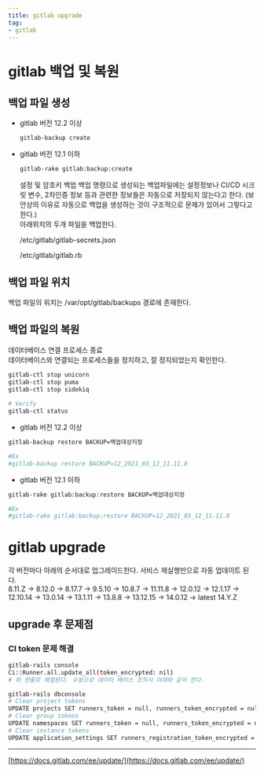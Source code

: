 ```yaml
---
title: gitlab upgrade
tag:
- gitlab
---
```

# gitlab 백업 및 복원
## 백업 파일 생성

 - gitlab 버전 12.2 이상

    ```bash
    gitlab-backup create
    ```
 - gitlab 버전 12.1 이하

    ```bash
    gitlab-rake gitlab:backup:create
    ```

   설정 및 암호키 백업
백업 명령으로 생성되는 백업파일에는 설정정보나 CI/CD 시크릿 변수, 2차인증 정보 등과 관련한 정보들은 자동으로 저장되지 않는다고 한다. (보안상의 이유로 자동으로 백업을 생성하는 것이 구조적으로 문제가 있어서 그렇다고 한다.)  
아래위치의 두개 파일을 백업한다.

    /etc/gitlab/gitlab-secrets.json

    /etc/gitlab/gitlab.rb



## 백업 파일 위치  
  백업 파일의 위치는 /var/opt/gitlab/backups 경로에 존재한다.  



## 백업 파일의 복원

데이터베이스 연결 프로세스 종료  
데이터베이스와 연결되는 프로세스들을 정지하고, 잘 정지되었는지 확인한다.  

```bash
gitlab-ctl stop unicorn
gitlab-ctl stop puma
gitlab-ctl stop sidekiq
 
# Verify
gitlab-ctl status
```

- gitlab 버전 12.2 이상
```bash
gitlab-backup restore BACKUP=백업대상지정

#Ex
#gitlab-backup restore BACKUP=12_2021_03_12_11.11.8
```
 - gitlab 버전 12.1 이하
```bash
gitlab-rake gitlab:backup:restore BACKUP=백업대상지정

#Ex
#gitlab-rake gitlab:backup:restore BACKUP=12_2021_03_12_11.11.8
```

# gitlab upgrade
각 버전마다 아래의 순서대로 업그레이드한다. 서비스 재실행만으로 자동 업데이트 된다.  
8.11.Z -> 8.12.0 -> 8.17.7 -> 9.5.10 -> 10.8.7 -> 11.11.8 -> 12.0.12 -> 12.1.17 -> 12.10.14 -> 13.0.14 -> 13.1.11 -> 13.8.8 -> 13.12.15 -> 14.0.12 -> latest 14.Y.Z


## upgrade 후 문제점
### CI token 문제 해결
```bash
gitlab-rails console
Ci::Runner.all.update_all(token_encrypted: nil)
# 위 한줄로 해결된다. 수동으로 데이터 베이스 조작시 아래와 같이 한다.

gitlab-rails dbconsole 
# Clear project tokens
UPDATE projects SET runners_token = null, runners_token_encrypted = null
# Clear group tokens
UPDATE namespaces SET runners_token = null, runners_token_encrypted = null; 
# Clear instance tokens
UPDATE application_settings SET runners_registration_token_encrypted = null;
```

---
[https://docs.gitlab.com/ee/update/](https://docs.gitlab.com/ee/update/)